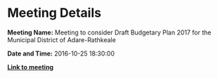 # Meeting Details

**Meeting Name:** Meeting to consider Draft Budgetary Plan 2017 for the Municipal District of Adare-Rathkeale

**Date and Time:** 2016-10-25 18:30:00

**<a href="https://www.limerick.ie/council/whats-on/meeting-consider-draft-budgetary-plan-2017-municipal-district-adare-rathkeale" target="_blank">Link to meeting</a>**
